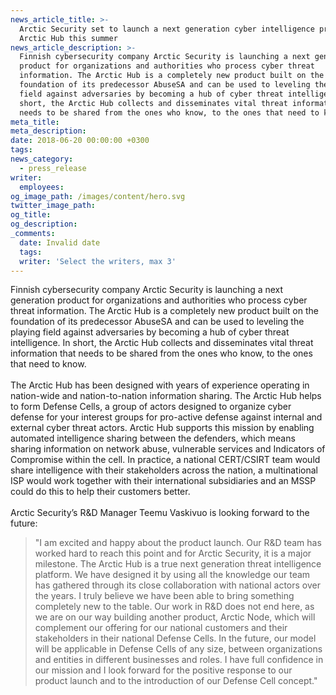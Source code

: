 ```yaml
---
news_article_title: >-
  Arctic Security set to launch a next generation cyber intelligence product
  Arctic Hub this summer
news_article_description: >-
  Finnish cybersecurity company Arctic Security is launching a next generation
  product for organizations and authorities who process cyber threat
  information. The Arctic Hub is a completely new product built on the
  foundation of its predecessor AbuseSA and can be used to leveling the playing
  field against adversaries by becoming a hub of cyber threat intelligence. In
  short, the Arctic Hub collects and disseminates vital threat information that
  needs to be shared from the ones who know, to the ones that need to know.
meta_title:
meta_description:
date: 2018-06-20 00:00:00 +0300
tags:
news_category:
  - press_release
writer:
  employees:
og_image_path: /images/content/hero.svg
twitter_image_path:
og_title:
og_description:
_comments:
  date: Invalid date
  tags:
  writer: 'Select the writers, max 3'
---
```


Finnish cybersecurity company Arctic Security is launching a next generation product for organizations and authorities who process cyber threat information. The Arctic Hub is a completely new product built on the foundation of its predecessor AbuseSA and can be used to leveling the playing field against adversaries by becoming a hub of cyber threat intelligence. In short, the Arctic Hub collects and disseminates vital threat information that needs to be shared from the ones who know, to the ones that need to know.&nbsp;<br><br>The Arctic Hub has been designed with years of experience operating in nation-wide and nation-to-nation information sharing. The Arctic Hub helps to form Defense Cells, a group of actors designed to organize cyber defense for your interest groups for pro-active defense against internal and external cyber threat actors. Arctic Hub supports this mission by enabling automated intelligence sharing between the defenders, which means sharing information on network abuse, vulnerable services and Indicators of Compromise within the cell. In practice, a national CERT/CSIRT team would share intelligence with their stakeholders across the nation, a multinational ISP would work together with their international subsidiaries and an MSSP could do this to help their customers better.&nbsp;<br><br>Arctic Security’s R&D Manager Teemu Vaskivuo is looking forward to the future:

> "I am excited and happy about the product launch. Our R&D team has worked hard to reach this point and for Arctic Security, it is a major milestone. The Arctic Hub is a true next generation threat intelligence platform. We have designed it by using all the knowledge our team has gathered through its close collaboration with national actors over the years. I truly believe we have been able to bring something completely new to the table. Our work in R&D does not end here, as we are on our way building another product, Arctic Node, which will complement our offering for our national customers and their stakeholders in their national Defense Cells. In the future, our model will be applicable in Defense Cells of any size, between organizations and entities in different businesses and roles. I have full confidence in our mission and I look forward for the positive response to our product launch and to the introduction of our Defense Cell concept."